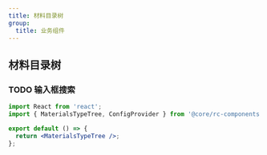 ```yaml
---
title: 材料目录树
group:
  title: 业务组件
---
```


## 材料目录树

### TODO 输入框搜索

```jsx
import React from 'react';
import { MaterialsTypeTree, ConfigProvider } from '@core/rc-components';

export default () => {
  return <MaterialsTypeTree />;
};
```

<API></API>
